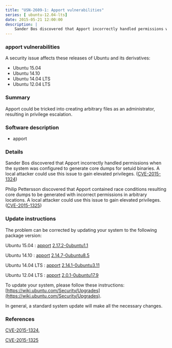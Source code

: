 ```yaml
---
title: "USN-2609-1: Apport vulnerabilities"
series: [ ubuntu-12.04-lts]
date: 2015-05-21 12:00:00
description: |
    Sander Bos discovered that Apport incorrectly handled permissions when the system was configured to generate core dumps for setuid binaries. A local attacker could use this issue to gain elevated privileges. ([CVE-2015-1324](http://people.ubuntu.com/~ubuntu-security/cve/CVE-2015-1324))
--- 
```

 
### apport vulnerabilities

A security issue affects these releases of Ubuntu and its derivatives:

* Ubuntu 15.04
* Ubuntu 14.10
* Ubuntu 14.04 LTS
* Ubuntu 12.04 LTS

### Summary

Apport could be tricked into creating arbitrary files as an administrator, resulting in privilege escalation.

### Software description

* apport 

### Details

Sander Bos discovered that Apport incorrectly handled permissions when the system was configured to generate core dumps for setuid binaries. A local attacker could use this issue to gain elevated privileges. ([CVE-2015-1324](http://people.ubuntu.com/~ubuntu-security/cve/CVE-2015-1324))

Philip Pettersson discovered that Apport contained race conditions resulting core dumps to be generated with incorrect permissions in arbitrary locations. A local attacker could use this issue to gain elevated privileges. ([CVE-2015-1325](http://people.ubuntu.com/~ubuntu-security/cve/CVE-2015-1325)) 

### Update instructions

The problem can be corrected by updating your system to the following package version:

Ubuntu 15.04
 : [apport](https://launchpad.net/ubuntu/+source/apport) <span> [2.17.2-0ubuntu1.1](https://launchpad.net/ubuntu/+source/apport/2.17.2-0ubuntu1.1) </span> 

Ubuntu 14.10
 : [apport](https://launchpad.net/ubuntu/+source/apport) <span> [2.14.7-0ubuntu8.5](https://launchpad.net/ubuntu/+source/apport/2.14.7-0ubuntu8.5) </span> 

Ubuntu 14.04 LTS
 : [apport](https://launchpad.net/ubuntu/+source/apport) <span> [2.14.1-0ubuntu3.11](https://launchpad.net/ubuntu/+source/apport/2.14.1-0ubuntu3.11) </span> 

Ubuntu 12.04 LTS
 : [apport](https://launchpad.net/ubuntu/+source/apport) <span> [2.0.1-0ubuntu17.9](https://launchpad.net/ubuntu/+source/apport/2.0.1-0ubuntu17.9) </span> 

To update your system, please follow these instructions: [https://wiki.ubuntu.com/Security/Upgrades](https://wiki.ubuntu.com/Security/Upgrades).

In general, a standard system update will make all the necessary changes. 

### References

 [CVE-2015-1324](http://people.ubuntu.com/~ubuntu-security/cve/CVE-2015-1324), 

 [CVE-2015-1325](http://people.ubuntu.com/~ubuntu-security/cve/CVE-2015-1325)
 
